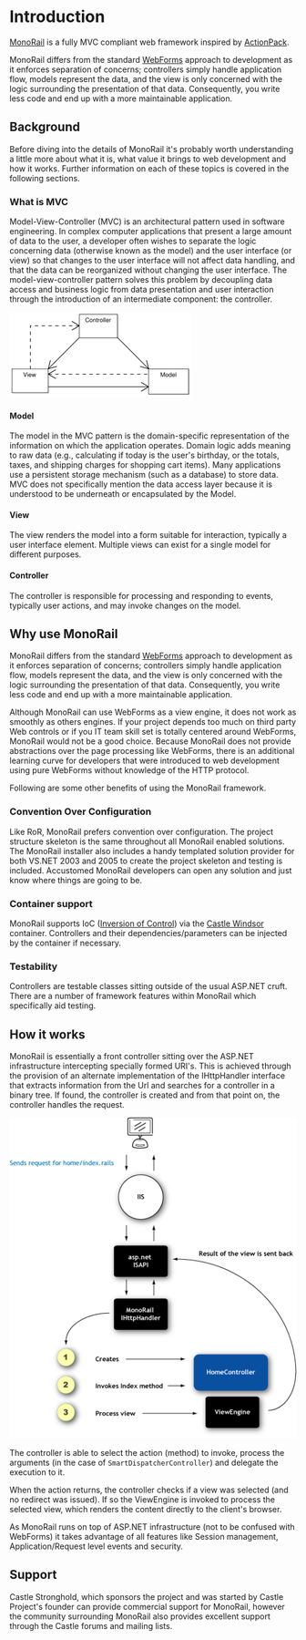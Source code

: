 # Introduction

[MonoRail](http://www.castleproject.org/monorail/) is a fully MVC compliant web framework inspired by [ActionPack](http://ap.rubyonrails.org/).

MonoRail differs from the standard [WebForms](http://msdn.microsoft.com/en-us/library/ms973868.aspx) approach to development as it enforces separation of concerns; controllers simply handle application flow, models represent the data, and the view is only concerned with the logic surrounding the presentation of that data. Consequently, you write less code and end up with a more maintainable application.

## Background

Before diving into the details of MonoRail it's probably worth understanding a little more about what it is, what value it brings to web development and how it works. Further information on each of these topics is covered in the following sections.

### What is MVC

Model-View-Controller (MVC) is an architectural pattern used in software engineering. In complex computer applications that present a large amount of data to the user, a developer often wishes to separate the logic concerning data (otherwise known as the model) and the user interface (or view) so that changes to the user interface will not affect data handling, and that the data can be reorganized without changing the user interface. The model-view-controller pattern solves this problem by decoupling data access and business logic from data presentation and user interaction through the introduction of an intermediate component: the controller.

![Model View Controller diagram](images/mvc-diagram.png)

#### Model

The model in the MVC pattern is the domain-specific representation of the information on which the application operates. Domain logic adds meaning to raw data (e.g., calculating if today is the user's birthday, or the totals, taxes, and shipping charges for shopping cart items). Many applications use a persistent storage mechanism (such as a database) to store data. MVC does not specifically mention the data access layer because it is understood to be underneath or encapsulated by the Model.

#### View

The view renders the model into a form suitable for interaction, typically a user interface element. Multiple views can exist for a single model for different purposes.

#### Controller

The controller is responsible for processing and responding to events, typically user actions, and may invoke changes on the model.

## Why use MonoRail

MonoRail differs from the standard [WebForms](http://msdn.microsoft.com/en-us/library/ms973868.aspx) approach to development as it enforces separation of concerns; controllers simply handle application flow, models represent the data, and the view is only concerned with the logic surrounding the presentation of that data. Consequently, you write less code and end up with a more maintainable application.

Although MonoRail can use WebForms as a view engine, it does not work as smoothly as others engines. If your project depends too much on third party Web controls or if you IT team skill set is totally centered around WebForms, MonoRail would not be a good choice. Because MonoRail does not provide abstractions over the page processing like WebForms, there is an additional learning curve for developers that were introduced to web development using pure WebForms without knowledge of the HTTP protocol.

Following are some other benefits of using the MonoRail framework.

### Convention Over Configuration

Like RoR, MonoRail prefers convention over configuration. The project structure skeleton is the same throughout all MonoRail enabled solutions. The MonoRail installer also includes a handy templated solution provider for both VS.NET 2003 and 2005 to create the project skeleton and testing is included. Accustomed MonoRail developers can open any solution and just know where things are going to be.

### Container support

MonoRail supports IoC ([Inversion of Control](http://en.wikipedia.org/wiki/Inversion_of_control)) via the [Castle Windsor](https://github.com/castleproject/Windsor) container. Controllers and their dependencies/parameters can be injected by the container if necessary.

### Testability

Controllers are testable classes sitting outside of the usual ASP.NET cruft. There are a number of framework features within MonoRail which specifically aid testing.

## How it works

MonoRail is essentially a front controller sitting over the ASP.NET infrastructure intercepting specially formed URI's. This is achieved through the provision of an alternate implementation of the IHttpHandler interface that extracts information from the Url and searches for a controller in a binary tree. If found, the controller is created and from that point on, the controller handles the request.

![MonoRail flow](images/mr-flow.png)

The controller is able to select the action (method) to invoke, process the arguments (in the case of `SmartDispatcherController`) and delegate the execution to it.

When the action returns, the controller checks if a view was selected (and no redirect was issued). If so the ViewEngine is invoked to process the selected view, which renders the content directly to the client's browser.

As MonoRail runs on top of ASP.NET infrastructure (not to be confused with WebForms) it takes advantage of all features like Session management, Application/Request level events and security.

## Support

Castle Stronghold, which sponsors the project and was started by Castle Project's founder can provide commercial support for MonoRail, however the community surrounding MonoRail also provides excellent support through the Castle forums and mailing lists.